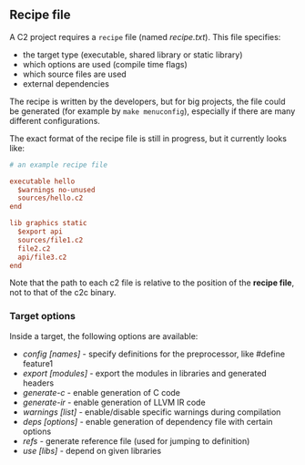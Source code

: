 ## Recipe file

A C2 project requires a `recipe` file (named *recipe.txt*). This file specifies:

* the target type (executable, shared library or static library)
* which options are used (compile time flags)
* which source files are used
* external dependencies

The recipe is written by the developers, but for big projects, the file could
be generated (for example by `make menuconfig`), especially if there are many
different configurations.

The exact format of the recipe file is still in progress, but it currently looks like:

```ini
# an example recipe file

executable hello
  $warnings no-unused
  sources/hello.c2
end

lib graphics static
  $export api
  sources/file1.c2
  file2.c2
  api/file3.c2
end
```
Note that the path to each c2 file is relative to the position of the __recipe file__, not
to that of the c2c binary.

### Target options

Inside a target, the following options are available:

 * *config [names]* - specify definitions for the preprocessor, like #define feature1
 * *export [modules]* - export the modules in libraries and generated headers
 * *generate-c* - enable generation of C code
 * *generate-ir* - enable generation of LLVM IR code
 * *warnings [list]* - enable/disable specific warnings during compilation
 * *deps [options]* - enable generation of dependency file with certain options
 * *refs* - generate reference file (used for jumping to definition)
 * *use [libs]* - depend on given libraries


